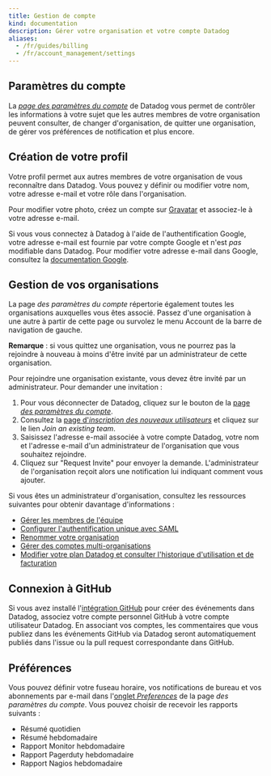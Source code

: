 ```yaml
---
title: Gestion de compte
kind: documentation
description: Gérer votre organisation et votre compte Datadog
aliases:
  - /fr/guides/billing
  - /fr/account_management/settings
---
```

## Paramètres du compte

La *[page des paramètres du compte][1]* de Datadog vous permet de contrôler les informations à votre sujet que les autres membres de votre organisation peuvent consulter, de changer d'organisation, de quitter une organisation, de gérer vos préférences de notification et plus encore.

## Création de votre profil

Votre profil permet aux autres membres de votre organisation de vous reconnaître dans Datadog. Vous pouvez y définir ou modifier votre nom, votre adresse e-mail et votre rôle dans l'organisation.

Pour modifier votre photo, créez un compte sur [Gravatar][2] et associez-le à votre adresse e-mail.

Si vous vous connectez à Datadog à l'aide de l'authentification Google, votre adresse e-mail est fournie par votre compte Google et n'est *pas* modifiable dans Datadog. Pour modifier votre adresse e-mail dans Google, consultez la [documentation Google][3].

## Gestion de vos organisations

La page *des paramètres du compte* répertorie également toutes les organisations auxquelles vous êtes associé. Passez d'une organisation à une autre à partir de cette page ou survolez le menu Account de la barre de navigation de gauche.

**Remarque** : si vous quittez une organisation, vous ne pourrez pas la rejoindre à nouveau à moins d'être invité par un administrateur de cette organisation.

Pour rejoindre une organisation existante, vous devez être invité par un administrateur. Pour demander une invitation :

1. Pour vous déconnecter de Datadog, cliquez sur le bouton de la [page *des paramètres du compte*][4].
2. Consultez la [page d'*inscription des nouveaux utilisateurs*][5] et cliquez sur le lien *Join an existing team*.
3. Saisissez l'adresse e-mail associée à votre compte Datadog, votre nom et l'adresse e-mail d'un administrateur de l'organisation que vous souhaitez rejoindre.
4. Cliquez sur "Request Invite" pour envoyer la demande. L'administrateur de l'organisation reçoit alors une notification lui indiquant comment vous ajouter.

Si vous êtes un administrateur d'organisation, consultez les ressources suivantes pour obtenir davantage d'informations :

* [Gérer les membres de l'équipe][6]
* [Configurer l'authentification unique avec SAML][7]
* [Renommer votre organisation][8]
* [Gérer des comptes multi-organisations][9]
* [Modifier votre plan Datadog et consulter l'historique d'utilisation et de facturation][10]

## Connexion à GitHub

Si vous avez installé l'[intégration GitHub][11] pour créer des événements dans Datadog, associez votre compte personnel GitHub à votre compte utilisateur Datadog. En associant vos comptes, les commentaires que vous publiez dans les événements GitHub via Datadog seront automatiquement publiés dans l'issue ou la pull request correspondante dans GitHub.

## Préférences

Vous pouvez définir votre fuseau horaire, vos notifications de bureau et vos abonnements par e-mail dans l'[onglet *Preferences*][12] de la page *des paramètres du compte*. Vous pouvez choisir de recevoir les rapports suivants :

* Résumé quotidien
* Résumé hebdomadaire
* Rapport Monitor hebdomadaire
* Rapport Pagerduty hebdomadaire
* Rapport Nagios hebdomadaire

[1]: https://app.datadoghq.com/account/profile
[2]: https://gravatar.com
[3]: https://support.google.com/accounts/answer/19870?hl=en
[4]: https://app.datadoghq.com/account/profile
[5]: https://app.datadoghq.com/signup
[6]: /fr/account_management/team
[7]: /fr/account_management/saml
[8]: /fr/account_management/org_settings#change-your-organization-name
[9]: /fr/account_management/multi_organization
[10]: /fr/account_management/org_settings
[11]: /fr/integrations/github
[12]: https://app.datadoghq.com/account/preferences